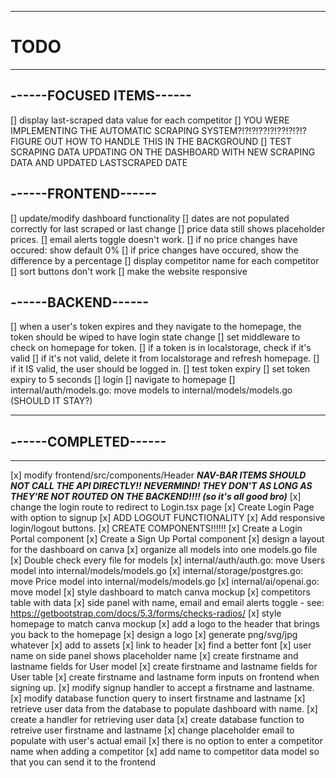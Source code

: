 --------------------------------------------------
# TODO
--------------------------------------------------

## ------FOCUSED ITEMS------

[] display last-scraped data value for each competitor
[] YOU WERE IMPLEMENTING THE AUTOMATIC SCRAPING SYSTEM?!?!?!??!?!??!?!?!? FIGURE OUT HOW TO HANDLE THIS IN THE BACKGROUND
[] TEST SCRAPING DATA UPDATING ON THE DASHBOARD WITH NEW SCRAPING DATA AND UPDATED LASTSCRAPED DATE

## ------FRONTEND------

[] update/modify dashboard functionality
    [] dates are not populated correctly for last scraped or last change
    [] price data still shows placeholder prices.
    [] email alerts toggle doesn't work.
    [] if no price changes have occured: show default 0%
    [] if price changes have occured, show the difference by a percentage
    [] display competitor name for each competitor
    [] sort buttons don't work
[] make the website responsive

## ------BACKEND------

[] when a user's token expires and they navigate to the homepage, the token should be wiped to have login state change
    [] set middleware to check on homepage for token.
        [] if a token is in localstorage, check if it's valid
            [] if it's not valid, delete it from localstorage and refresh homepage.
            [] if it IS valid, the user should be logged in.
    [] test token expiry
        [] set token expiry to 5 seconds
        [] login
        [] navigate to homepage
[] internal/auth/models.go: move models to internal/models/models.go (SHOULD IT STAY?)


--------------------------------------------------
## ------COMPLETED------
--------------------------------------------------
[x] modify frontend/src/components/Header
    ***NAV-BAR ITEMS SHOULD NOT CALL THE API DIRECTLY!!***
    ***NEVERMIND! THEY DON'T AS LONG AS THEY'RE NOT ROUTED ON THE BACKEND!!!! (so it's all good bro)***
    [x] change the login route to redirect to Login.tsx page
        [x] Create Login Page with option to signup
[x] ADD LOGOUT FUNCTIONALITY
    [x] Add responsive login/logout buttons.
[x] CREATE COMPONENTS!!!!!!
    [x] Create a Login Portal component
    [x] Create a Sign Up Portal component
[x] design a layout for the dashboard on canva
[x] organize all models into one models.go file
    [x] Double check every file for models
    [x] internal/auth/auth.go: move Users model into internal/models/models.go
    [x] internal/storage/postgres.go: move Price model into internal/models/models.go
    [x] internal/ai/openai.go: move model
[x] style dashboard to match canva mockup
    [x] competitors table with data
    [x] side panel with name, email and email alerts toggle 
        - see: https://getbootstrap.com/docs/5.3/forms/checks-radios/ 
[x] style homepage to match canva mockup
[x] add a logo to the header that brings you back to the homepage
    [x] design a logo
    [x] generate png/svg/jpg whatever
    [x] add to assets
    [x] link to header
[x] find a better font
[x] user name on side panel shows placeholder name
    [x] create firstname and lastname fields for User model
    [x] create firstname and lastname fields for User table
    [x] create firstname and lastname form inputs on frontend when signing up.
    [x] modify signup handler to accept a firstname and lastname.
    [x] modify database function query to insert firstname and lastname
    [x] retrieve user data from the database to populate dashboard with name.
        [x] create a handler for retrieving user data
        [x] create database function to retreive user firstname and lastname
[x] change placeholder email to populate with user's actual email
[x] there is no option to enter a competitor name when adding a competitor
    [x] add name to competitor data model so that you can send it to the frontend
